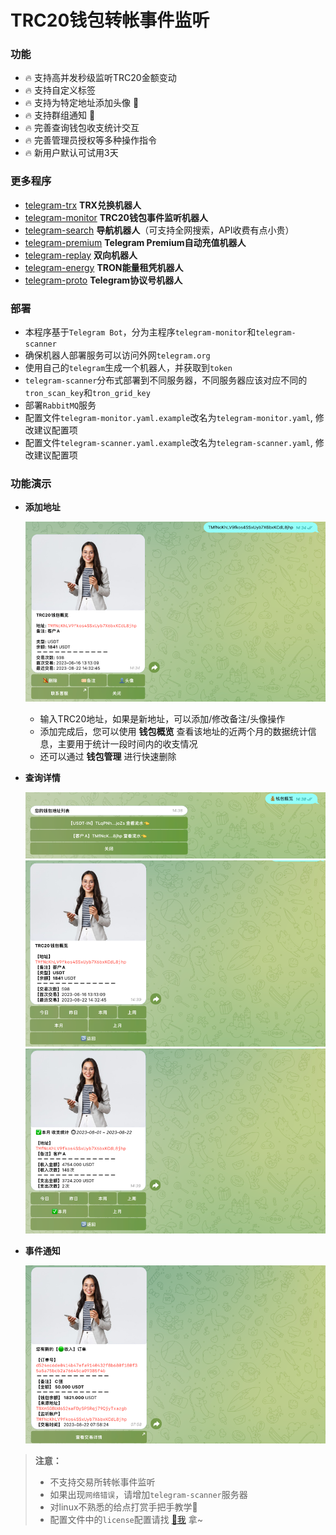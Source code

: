 # TRC20钱包转帐事件监听

### 功能
* 🔥 支持高并发秒级监听TRC20金额变动
* 🔥 支持自定义标签
* 🔥 支持为特定地址添加头像 🎉
* 🔥 支持群组通知 🎉
* 🔥 完善查询钱包收支统计交互
* 🔥 完善管理员授权等多种操作指令
* 🔥 新用户默认可试用3天

### 更多程序
* [telegram-trx](https://github.com/zavierswang/telegram-trx) **TRX兑换机器人**
* [telegram-monitor](https://github.com/zavierswang/telegram-monitor) **TRC20钱包事件监听机器人**
* [telegram-search](https://github.com/zavierswang/telegram-search) **导航机器人**（可支持全网搜索，API收费有点小贵）
* [telegram-premium](https://github.com/zavierswang/telegram-premium) **Telegram Premium自动充值机器人**
* [telegram-replay](https://github.com/zavierswang/telegram-replay) **双向机器人**
* [telegram-energy](https://github.com/zavierswang/telegram-energy) **TRON能量租凭机器人**
* [telegram-proto](https://github.com/zavierswang/telegram-proto) **Telegram协议号机器人**


### 部署
* 本程序基于`Telegram Bot`，分为主程序`telegram-monitor`和`telegram-scanner`
* 确保机器人部署服务可以访问外网`telegram.org`
* 使用自己的`telegram`生成一个机器人，并获取到`token`
* `telegram-scanner`分布式部署到不同服务器，不同服务器应该对应不同的`tron_scan_key`和`tron_grid_key`
* 部署`RabbitMQ`服务
* 配置文件`telegram-monitor.yaml.example`改名为`telegram-monitor.yaml`, 修改建议配置项
* 配置文件`telegram-scanner.yaml.example`改名为`telegram-scanner.yaml`, 修改建议配置项

### 功能演示
* **添加地址**
  
    ![add_address.png](https://github.com/zavierswang/telegram-monitor/blob/main/img/add_address.png)
  * 输入TRC20地址，如果是新地址，可以添加/修改备注/头像操作
  * 添加完成后，您可以使用 **钱包概览** 查看该地址的近两个月的数据统计信息，主要用于统计一段时间内的收支情况
  * 还可以通过 **钱包管理** 进行快速删除

* **查询详情**

    ![list_address.png](https://github.com/zavierswang/telegram-monitor/blob/main/img/list_address.png) 
    ![overview.png](https://github.com/zavierswang/telegram-monitor/blob/main/img/overview.png)
    ![statistics.png](https://github.com/zavierswang/telegram-monitor/blob/main/img/statistics.png)

* **事件通知**

    ![notice.png](https://github.com/zavierswang/telegram-monitor/blob/main/img/notice.png)



> **注意：**
> * 不支持交易所转帐事件监听
> * 如果出现`网络错误`，请增加`telegram-scanner`服务器
> * 对linux不熟悉的给点打赏手把手教学🤭
> * 配置文件中的`license`配置请找 [🫣我](https://t.me/tg_llama) 拿~


